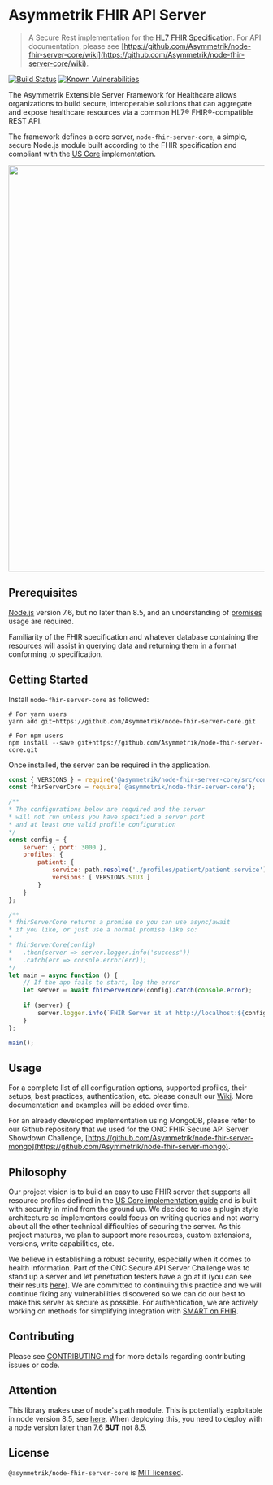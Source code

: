 Asymmetrik FHIR API Server
==========================
> A Secure Rest implementation for the [HL7 FHIR Specification](https://www.hl7.org/fhir/). For API documentation, please see [https://github.com/Asymmetrik/node-fhir-server-core/wiki](https://github.com/Asymmetrik/node-fhir-server-core/wiki).

[![Build Status](https://travis-ci.org/Asymmetrik/node-fhir-server-core.svg?branch=develop)](https://travis-ci.org/Asymmetrik/node-fhir-server-core) [![Known Vulnerabilities](https://snyk.io/test/github/asymmetrik/node-fhir-server-core/badge.svg?targetFile=package.json)](https://snyk.io/test/github/asymmetrik/node-fhir-server-core?targetFile=package.json)


The Asymmetrik Extensible Server Framework for Healthcare allows organizations to build secure, interoperable solutions that can aggregate and expose healthcare resources via a common HL7® FHIR®-compatible REST API.

The framework defines a core server, `node-fhir-server-core`, a simple, secure Node.js module built according to the FHIR specification and compliant with the [US Core](http://www.hl7.org/fhir/us/core/) implementation.


<img src="https://www.asymmetrik.com/wp-content/uploads/2018/01/FHIR-Server-Architecture_Update.png" width="800">


## Prerequisites
[Node.js](https://nodejs.org/en/) version 7.6, but no later than 8.5, and an understanding of [promises](https://developer.mozilla.org/en-US/docs/Web/JavaScript/Reference/Global_Objects/Promise) usage are required. 

Familiarity of the FHIR specification and whatever database containing the resources will assist in querying data and returning them in a format conforming to specification.

## Getting Started
Install `node-fhir-server-core` as followed:

```shell
# For yarn users
yarn add git+https://github.com/Asymmetrik/node-fhir-server-core.git

# For npm users
npm install --save git+https://github.com/Asymmetrik/node-fhir-server-core.git
```

Once installed, the server can be required in the application.

```javascript
const { VERSIONS } = require('@asymmetrik/node-fhir-server-core/src/constants');
const fhirServerCore = require('@asymmetrik/node-fhir-server-core');

/**
* The configurations below are required and the server
* will not run unless you have specified a server.port
* and at least one valid profile configuration
*/
const config = {
	server: { port: 3000 },
	profiles: {
		patient: {
			service: path.resolve('./profiles/patient/patient.service'),
			versions: [ VERSIONS.STU3 ]
		}
	}
};

/**
* fhirServerCore returns a promise so you can use async/await
* if you like, or just use a normal promise like so:
*
* fhirServerCore(config)
* 	.then(server => server.logger.info('success'))
* 	.catch(err => console.error(err));
*/
let main = async function () {
	// If the app fails to start, log the error
	let server = await fhirServerCore(config).catch(console.error);
	
	if (server) {
		server.logger.info(`FHIR Server it at http://localhost:${config.port}`);
	}
};

main();
```

## Usage
For a complete list of all configuration options, supported profiles, their setups, best practices, authentication, etc. please consult our [Wiki](https://github.com/Asymmetrik/node-fhir-server-core/wiki). More documentation and examples will be added over time.

For an already developed implementation using MongoDB, please refer to our Github repository that we used for the ONC FHIR Secure API Server Showdown Challenge, [https://github.com/Asymmetrik/node-fhir-server-mongo](https://github.com/Asymmetrik/node-fhir-server-mongo).

## Philosophy
Our project vision is to build an easy to use FHIR server that supports all resource profiles defined in the [US Core implementation guide](http://www.hl7.org/fhir/us/core/) and is built with security in mind from the ground up. We decided to use a plugin style architecture so implementors could focus on writing queries and not worry about all the other technical difficulties of securing the server.  As this project matures, we plan to support more resources, custom extensions, versions, write capabilities, etc.  

We believe in establishing a robust security, especially when it comes to health information.  Part of the ONC Secure API Server Challenge was to stand up a server and let penetration testers have a go at it (you can see their results [here](https://github.com/Asymmetrik/node-fhir-server-core/issues?utf8=%E2%9C%93&q=label%3A%22ONC+FHIR+Challenge+Vulnerability%22+)).  We are committed to continuing this practice and we will continue fixing any vulnerabilities discovered so we can do our best to make this server as secure as possible.  For authentication, we are actively working on methods for simplifying integration with [SMART on FHIR](http://docs.smarthealthit.org/).

## Contributing
Please see [CONTRIBUTING.md](./.github/CONTRIBUTING.md) for more details regarding contributing issues or code.

## Attention
This library makes use of node's path module. This is potentially exploitable in node version 8.5, see [here](https://nodejs.org/en/blog/vulnerability/september-2017-path-validation/). When deploying this, you need to deploy with a node version later than 7.6 **BUT** not 8.5.

## License
`@asymmetrik/node-fhir-server-core` is [MIT licensed](./LICENSE).
